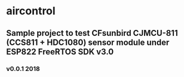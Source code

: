 # aircontrol
## Sample project to test CFsunbird CJMCU-811 (CCS811 + HDC1080) sensor module under ESP822 FreeRTOS SDK v3.0
### v0.0.1 2018

